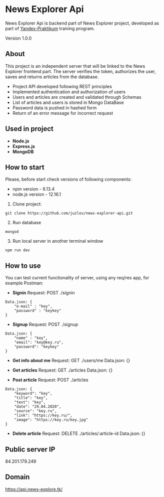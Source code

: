 # News Explorer Api

News Explorer Api is backend part of News Explorer project, developed as part of [Yandex-Praktikum](https://praktikum.yandex.ru/) training program.

Version 1.0.0

## About

This project is an independent server that will be linked to the News Explorer frontend part. 
The server verifies the token, authorizes the user, saves and returns articles from the database.

- Project API developed following REST principles
- Implemented authentication and authorization of users
- Users and articles are created and validated through Schemas
- List of articles and users is stored in Mongo DataBase
- Password data is pushed in hashed form
- Return of an error message for incorrect request

## Used in project
- **Node.js**
- **Express.js**
- **MongoDB**

## How to start
Please, before start check versions of following components:
- npm version - 6.13.4
- node.js version - 12.16.1

1. Clone project:
```
git clone https://github.com/juzlov/news-explorer-api.git
```

2. Run database
```
mongod
```

3. Run local server in another terminal window
```
npm run dev
```

## How to use

You can test current functionality of server, using any req/res app, for example Postman:

- **Signin**
Request: POST ./signin
```
Data.json: {
    "e-mail" : "key",
    "password" : "keykey"
}
```

- **Signup**
Request: POST ./signup
```
Data.json: {
    "name" : "key",
    "email": "key@key.ru",
    "password": "keykey"
}
```

- **Get info about me**
Request: GET ./users/me
Data.json: {}

- **Get articles**
Request: GET ./articles
Data.json: {}

- **Post article**
Request: POST ./articles
```
Data.json: {
    "keyword": "key",
    "title": "key",
    "text": "key",
    "date": "29.04.2020",
    "source": "key.ru",
    "link": "https://key.ru/",
    "image": "https://key.ru/key.jpg"
}
```

- **Delete article**
Request: DELETE ./articles/:article-id
Data.json: {}

## Public server IP
84.201.179.249

## Domain
https://api.news-explore.tk/
